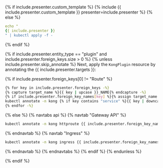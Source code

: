 {% if include.presenter.custom_template %}
{% include {{ include.presenter.custom_template }} presenter=include.presenter %}
{% else %}

```yaml
echo "
{{ include.presenter }}
" | kubectl apply -f -
```
{% endif %}

{% if include.presenter.entity_type == "plugin" and include.presenter.foreign_keys.size > 0 %}
{% unless include.presenter.skip_annotate %}
Next, apply the `KongPlugin` resource by annotating the {{ include.presenter.targets }}:

{% if include.presenter.foreign_keys[0] != "Route" %}
```bash
{% for key in include.presenter.foreign_keys -%}
{% capture target_name %}{{ key | upcase }}_NAME{% endcapture -%}
{% if include.presenter.foreign_key_names[key] %}{% assign target_name = include.presenter.foreign_key_names[key] %}{% endif -%}
kubectl annotate -n kong {% if key contains "service" %}{{ key | downcase }}{% else %}{% if key contains "route" %}{{ key | downcase }}{% endif %}{% else %}Kong{{ key }}{% endif %} {{ target_name }} konghq.com/plugins={{ include.presenter.other_plugins }}{{ include.presenter.full_resource.metadata.name }}{% if include.presenter.other_plugins %} --overwrite{% endif %}
{% endfor -%}
```
{% else %}
{% navtabs api %}
{% navtab "Gateway API" %}
```bash
kubectl annotate -n kong httproute {{ include.presenter.foreign_key_names['Route'] }} konghq.com/plugins={{ include.presenter.other_plugins }}{{ include.presenter.full_resource.metadata.name }}
```
{% endnavtab %}
{% navtab "Ingress" %}
```bash
kubectl annotate -n kong ingress {{ include.presenter.foreign_key_names['Route'] }} konghq.com/plugins={{ include.presenter.other_plugins }}{{ include.presenter.full_resource.metadata.name }}
```
{% endnavtab %}
{% endnavtabs %}
{% endif %}
{% endunless %}

{% endif %}